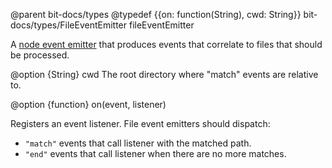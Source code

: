 @parent bit-docs/types
@typedef {{on: function(String), cwd: String}} bit-docs/types/FileEventEmitter fileEventEmitter

A [node event emitter](https://nodejs.org/api/events.html#events_class_eventemitter)
that produces events that correlate to files that should be processed.

@option {String} cwd The root directory where "match" events are relative to.

@option {function} on(event, listener)

Registers an event listener.  File event emitters should dispatch:

 - `"match"` events that call listener with the matched path.
 - `"end"` events that call listener when there are no more matches.
